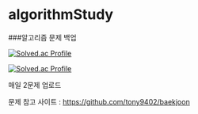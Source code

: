 # algorithmStudy
###알고리즘 문제 백업

[![Solved.ac Profile](http://mazassumnida.wtf/api/v2/generate_badge?boj=rir9817)](https://solved.ac/rir9817/)

[![Solved.ac Profile](http://mazassumnida.wtf/api/v2/generate_badge?boj=rir9817)](https://solved.ac/rir9817/)

매일 2문제 업로드

문제 참고 사이트 : https://github.com/tony9402/baekjoon


